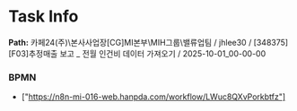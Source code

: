 # Task Info

**Path:** 카페24(주)\본사사업장\[CG]MI본부\MIH그룹\밸류업팀 / jhlee30 / [348375] [F03]추정매출 보고 _ 전월 인건비 데이터 가져오기 / 2025-10-01_00-00-00

### BPMN
- ["https://n8n-mi-016-web.hanpda.com/workflow/LWuc8QXvPorkbtfz"]

